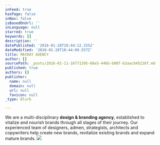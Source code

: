 ```yaml
---
inFeed: true
hasPage: false
inNav: false
isBasedOnUrl: ''
inLanguage: null
starred: true
keywords: []
description: ''
datePublished: '2016-01-28T10:44:12.255Z'
dateModified: '2016-01-28T10:44:09.557Z'
title: MAYDAY AGENCY
author: []
sourcePath: _posts/2016-01-11-16771395-68e5-446b-b08f-b3aacb45216f.md
published: true
authors: []
publisher:
  name: null
  domain: null
  url: null
  favicon: null
_type: Blurb

---
```

We are a multi-disciplinary **design & branding agency**, established to vitalize and nourish brands through all stages of their journey. Our experienced team of designers, admen, strategists, architects and copywriters help create new brands, revitalize existing brands and expand mature brands. ![](https://s3-us-west-2.amazonaws.com/the-grid-img/p/8f783a45771484407eb6e49766fcc4a6213d871d.jpg)